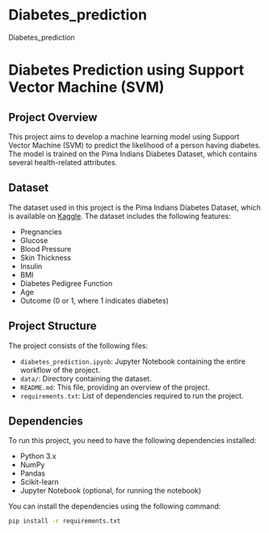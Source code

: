 # Diabetes_prediction
Diabetes_prediction
# Diabetes Prediction using Support Vector Machine (SVM)

## Project Overview
This project aims to develop a machine learning model using Support Vector Machine (SVM) to predict the likelihood of a person having diabetes. The model is trained on the Pima Indians Diabetes Dataset, which contains several health-related attributes.

## Dataset
The dataset used in this project is the Pima Indians Diabetes Dataset, which is available on [Kaggle](https://www.kaggle.com/uciml/pima-indians-diabetes-database). The dataset includes the following features:
- Pregnancies
- Glucose
- Blood Pressure
- Skin Thickness
- Insulin
- BMI
- Diabetes Pedigree Function
- Age
- Outcome (0 or 1, where 1 indicates diabetes)

## Project Structure
The project consists of the following files:
- `diabetes_prediction.ipynb`: Jupyter Notebook containing the entire workflow of the project.
- `data/`: Directory containing the dataset.
- `README.md`: This file, providing an overview of the project.
- `requirements.txt`: List of dependencies required to run the project.

## Dependencies
To run this project, you need to have the following dependencies installed:
- Python 3.x
- NumPy
- Pandas
- Scikit-learn
- Jupyter Notebook (optional, for running the notebook)

You can install the dependencies using the following command:
```sh
pip install -r requirements.txt
